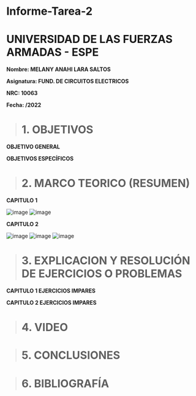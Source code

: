 # Informe-Tarea-2
# UNIVERSIDAD DE LAS FUERZAS ARMADAS - ESPE
**Nombre: MELANY ANAHI LARA SALTOS**

**Asignatura: FUND. DE CIRCUITOS ELECTRICOS**

**NRC: 10063** 

**Fecha: /2022**

># 1. OBJETIVOS 
**OBJETIVO GENERAL**

**OBJETIVOS ESPECÍFICOS**

># 2. MARCO TEORICO (RESUMEN)

**CAPITULO 1**

![image](https://user-images.githubusercontent.com/105020538/201997095-1da1511b-0bbd-454c-9f8c-a058e9cf53ba.png)
![image](https://user-images.githubusercontent.com/105020538/201997309-069b7832-aeb0-44f5-9363-22f023b76262.png)

**CAPITULO 2**

![image](https://user-images.githubusercontent.com/105020538/202020865-7cdcdca0-b032-4373-97be-a04aab666e6e.png)
![image](https://user-images.githubusercontent.com/105020538/202020924-676e5a3c-a23a-45c6-877c-ffb3d8922ac9.png)
![image](https://user-images.githubusercontent.com/105020538/202020986-c27f2250-6fc1-4420-bffd-26503a328f21.png)



># 3. EXPLICACION Y RESOLUCIÓN DE EJERCICIOS O PROBLEMAS

**CAPITULO 1 EJERCICIOS IMPARES**

**CAPITULO 2 EJERCICIOS IMPARES** 


># 4. VIDEO

># 5. CONCLUSIONES

># 6. BIBLIOGRAFÍA



